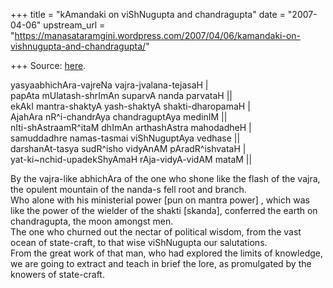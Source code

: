 +++
title = "kAmandaki on viShNugupta and chandragupta"
date = "2007-04-06"
upstream_url = "https://manasataramgini.wordpress.com/2007/04/06/kamandaki-on-vishnugupta-and-chandragupta/"

+++
Source: [here](https://manasataramgini.wordpress.com/2007/04/06/kamandaki-on-vishnugupta-and-chandragupta/).

yasyaabhichAra-vajreNa vajra-jvalana-tejasaH \|  
papAta mUlatash-shrImAn suparvA nanda parvataH \|\|  
ekAkI mantra-shaktyA yash-shaktyA shakti-dharopamaH \|  
AjahAra nR^i-chandrAya chandraguptAya medinIM \|\|  
nIti-shAstraamR^itaM dhImAn arthashAstra mahodadheH \|  
samuddadhre namas-tasmai viShNuguptAya vedhase \|\|  
darshanAt-tasya sudR^isho vidyAnAM pAradR^ishvataH \|  
yat-ki\~nchid-upadekShyAmaH rAja-vidyA-vidAM mataM \|\|

By the vajra-like abhichAra of the one who shone like the flash of the
vajra, the opulent mountain of the nanda-s fell root and branch.  
Who alone with his ministerial power \[pun on mantra power\] , which was
like the power of the wielder of the shakti \[skanda\], conferred the
earth on chandragupta, the moon amongst men.  
The one who churned out the nectar of political wisdom, from the vast
ocean of state-craft, to that wise viShNugupta our salutations.  
From the great work of that man, who had explored the limits of
knowledge, we are going to extract and teach in brief the lore, as
promulgated by the knowers of state-craft.

